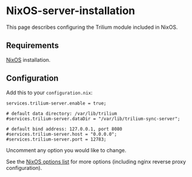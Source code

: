 # NixOS-server-installation
This page describes configuring the Trilium module included in NixOS.

Requirements
------------

[NixOS](https://nixos.org/) installation.

Configuration
-------------

Add this to your `configuration.nix`:

```text-plain
services.trilium-server.enable = true;

# default data directory: /var/lib/trilium
#services.trilium-server.dataDir = "/var/lib/trilium-sync-server";

# default bind address: 127.0.0.1, port 8080
#services.trilium-server.host = "0.0.0.0";
#services.trilium-server.port = 12783;
```

Uncomment any option you would like to change.

See the [NixOS options list](https://search.nixos.org/options?channel=unstable&from=0&size=50&sort=relevance&type=packages&query=trilium-server) for more options (including nginx reverse proxy configuration).
